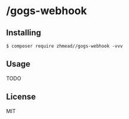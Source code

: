 # /gogs-webhook



## Installing

```shell
$ composer require zhmead//gogs-webhook -vvv
```

## Usage

TODO

## License

MIT